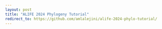 ```yaml
---
layout: post
title: "ALIFE 2024 Phylogeny Tutorial"
redirect_to: https://github.com/amlalejini/alife-2024-phylo-tutorial/
---
```

